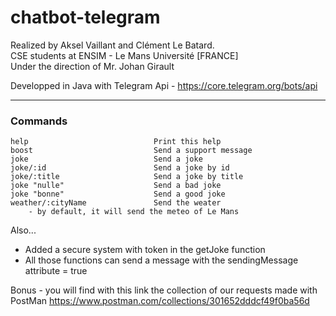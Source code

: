 # chatbot-telegram
 
Realized by Aksel Vaillant and Clément Le Batard.    
CSE students at ENSIM - Le Mans Université [FRANCE]   
Under the direction of Mr. Johan Girault   

Developped in Java with Telegram Api - https://core.telegram.org/bots/api

------------------

### Commands  

    help                            Print this help
    boost                           Send a support message
    joke                            Send a joke
    joke/:id                        Send a joke by id
    joke/:title                     Send a joke by title
    joke "nulle"                    Send a bad joke
    joke "bonne"                    Send a good joke
    weather/:cityName               Send the weater
        - by default, it will send the meteo of Le Mans
   
 Also...
 - Added a secure system with token in the getJoke function   
 - All those functions can send a message with the sendingMessage attribute = true
  
Bonus - you will find with this link the collection of our requests made with PostMan
https://www.postman.com/collections/301652dddcf49f0ba56d
